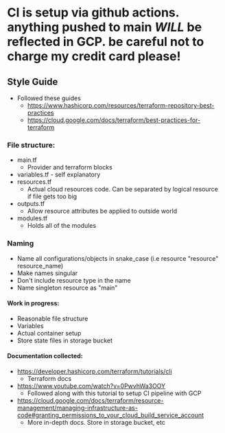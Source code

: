 # CI is setup via github actions. anything pushed to main *WILL* be reflected in GCP. be careful not to charge my credit card please!


## Style Guide
* Followed these guides
    * https://www.hashicorp.com/resources/terraform-repository-best-practices
    * https://cloud.google.com/docs/terraform/best-practices-for-terraform

### File structure:
* main.tf
    * Provider and terraform blocks
* variables.tf - self explanatory
* resources.tf
    * Actual cloud resources code. Can be separated by logical resource if file gets too big
* outputs.tf
    * Allow resource attributes be applied to outside world
* modules.tf
    * Holds all of the modules

### Naming
* Name all configurations/objects in snake_case (i.e resource "resource" resource_name)
* Make names singular
* Don't include resource type in the name
* Name singleton resource as "main"



#### Work in progress:
  * Reasonable file structure
  * Variables
  * Actual container setup
  * Store state files in storage bucket


#### Documentation collected:
* https://developer.hashicorp.com/terraform/tutorials/cli
    * Terraform docs
* https://www.youtube.com/watch?v=0PwvhWa3OOY 
    * Followed along with this tutorial to setup CI pipeline with GCP
* https://cloud.google.com/docs/terraform/resource-management/managing-infrastructure-as-code#granting_permissions_to_your_cloud_build_service_account
    * More in-depth docs. Store in storage bucket, etc

